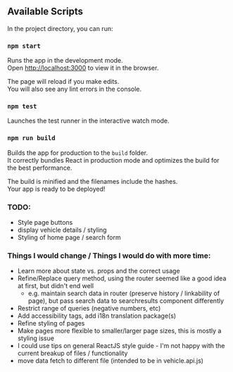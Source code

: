 ## Available Scripts

In the project directory, you can run:

### `npm start`

Runs the app in the development mode.<br>
Open [http://localhost:3000](http://localhost:3000) to view it in the browser.

The page will reload if you make edits.<br>
You will also see any lint errors in the console.

### `npm test`

Launches the test runner in the interactive watch mode.

### `npm run build`

Builds the app for production to the `build` folder.<br>
It correctly bundles React in production mode and optimizes the build for the best performance.

The build is minified and the filenames include the hashes.<br>
Your app is ready to be deployed!

### TODO:
 - Style page buttons
 - display vehicle details / styling
 - Styling of home page / search form

### Things I would change / Things I would do with more time:
 - Learn more about state vs. props and the correct usage
 - Refine/Replace query method, using the router seemed like a good idea at first, but didn't end well
    - e.g. maintain search data in router (preserve history / linkability of page), but pass search data to searchresults component differently
 - Restrict range of queries (negative numbers, etc)
 - Add accessibility tags, add i18n translation package(s)
 - Refine styling of pages
 - Make pages more flexible to smaller/larger page sizes, this is mostly a styling issue
 - I could use tips on general ReactJS style guide - I'm not happy with the current breakup of files / functionality
 - move data fetch to different file (intended to be in vehicle.api.js)
